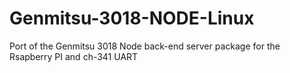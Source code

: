 # Genmitsu-3018-NODE-Linux
Port of the Genmitsu 3018 Node back-end server package for the Rsapberry PI and ch-341 UART
